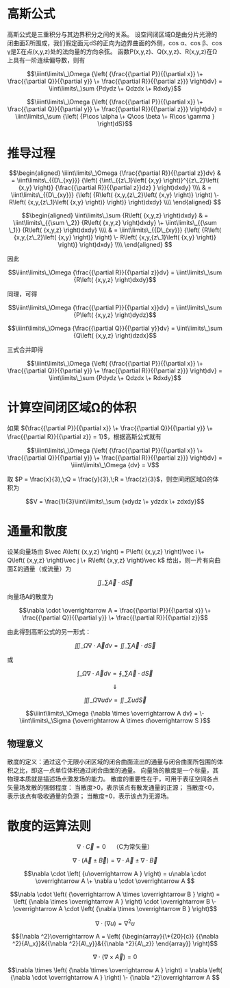 # 高斯公式

高斯公式是三重积分与其边界积分之间的关系。
设空间闭区域Ω是由分片光滑的闭曲面Σ所围成，我们假定面元dS的正向为边界曲面的外侧，cos α、cos β、cos γ是Σ在点(x,y,z)处的法向量的方向余弦。
函数P(x,y,z)、Q(x,y,z)、R(x,y,z)在Ω上具有一阶连续偏导数，则有

$$\iiint\limits\_\Omega  {\left( {\frac{{\partial P}}{{\partial x}} \+ \frac{{\partial Q}}{{\partial y}} \+ \frac{{\partial R}}{{\partial z}}} \right)dv} = \iint\limits\_\sum  {Pdydz \+ Qdzdx \+ Rdxdy}$$

$$\iiint\limits\_\Omega  {\left( {\frac{{\partial P}}{{\partial x}} \+ \frac{{\partial Q}}{{\partial y}} \+ \frac{{\partial R}}{{\partial z}}} \right)dv} = \iint\limits\_\sum  {\left( {P\cos \alpha  \+ Q\cos \beta  \+ R\cos \gamma } \right)dS}$$



# 推导过程

$$\begin{aligned}
  \iiint\limits\_\Omega  {\frac{{\partial R}}{{\partial z}}dv} &  = \iint\limits\_{{D\_{xy}}} {\left( {\int\_{{z\_1}\left( {x,y} \right)}^{{z\_2}\left( {x,y} \right)} {\frac{{\partial R}}{{\partial z}}dz} } \right)dxdy} \\\\ 
   &  = \iint\limits\_{{D\_{xy}}} {\left( {R\left( {x,y,{z\_2}\left( {x,y} \right)} \right) \- R\left( {x,y,{z\_1}\left( {x,y} \right)} \right)} \right)dxdy} \\\\ 
\end{aligned} $$

$$\begin{aligned}
  \iint\limits\_\sum  {R\left( {x,y,z} \right)dxdy} &  = \iint\limits\_{{\sum \_2}} {R\left( {x,y,z} \right)dxdy} \+ \iint\limits\_{{\sum \_1}} {R\left( {x,y,z} \right)dxdy} \\\\ 
   &  = \iint\limits\_{{D\_{xy}}} {\left( {R\left( {x,y,{z\_2}\left( {x,y} \right)} \right) \- R\left( {x,y,{z\_1}\left( {x,y} \right)} \right)} \right)dxdy} \\\\ 
\end{aligned} $$

因此

$$\iiint\limits\_\Omega  {\frac{{\partial R}}{{\partial z}}dv} = \iint\limits\_\sum  {R\left( {x,y,z} \right)dxdy}$$

同理，可得

$$\iiint\limits\_\Omega  {\frac{{\partial P}}{{\partial x}}dv} = \iint\limits\_\sum  {P\left( {x,y,z} \right)dydz}$$

$$\iiint\limits\_\Omega  {\frac{{\partial Q}}{{\partial y}}dv} = \iint\limits\_\sum  {Q\left( {x,y,z} \right)dzdx}$$

三式合并即得

$$\iiint\limits\_\Omega  {\left( {\frac{{\partial P}}{{\partial x}} \+ \frac{{\partial Q}}{{\partial y}} \+ \frac{{\partial R}}{{\partial z}}} \right)dv} = \iint\limits\_\sum  {Pdydz \+ Qdzdx \+ Rdxdy}$$




# 计算空间闭区域Ω的体积

如果 ${\frac{{\partial P}}{{\partial x}} \+ \frac{{\partial Q}}{{\partial y}} \+ \frac{{\partial R}}{{\partial z}} = 1}$，根据高斯公式就有

$$\iiint\limits\_\Omega  {\left( {\frac{{\partial P}}{{\partial x}} \+ \frac{{\partial Q}}{{\partial y}} \+ \frac{{\partial R}}{{\partial z}}} \right)dv} = \iiint\limits\_\Omega  {dv} = V$$

取 $P = \frac{x}{3},\;Q = \frac{y}{3},\;R = \frac{z}{3}$，则空间闭区域Ω的体积为

$$V = \frac{1}{3}\iint\limits\_\sum  {xdydz \+ ydzdx \+ zdxdy}$$




# 通量和散度

设某向量场由 $\vec A\left( {x,y,z} \right) = P\left( {x,y,z} \right)\vec i \+ Q\left( {x,y,z} \right)\vec j \+ R\left( {x,y,z} \right)\vec k$ 给出，则一片有向曲面Σ的通量（或流量）为

$$\iint\limits\_\sum  {\vec A \cdot d\vec S}$$

向量场A的散度为

$$\nabla  \cdot \overrightarrow A  = \frac{{\partial P}}{{\partial x}} \+ \frac{{\partial Q}}{{\partial y}} \+ \frac{{\partial R}}{{\partial z}}$$

由此得到高斯公式的另一形式：

$$\iiint\limits\_\Omega  {\nabla  \cdot \overrightarrow A dv} = \iint\limits\_\sum  {\overrightarrow A  \cdot d\overrightarrow S }$$

或

$$\int\limits\_\Omega  {\nabla  \cdot \overrightarrow A dv}  = \oint\limits\_\sum  {\overrightarrow A  \cdot d\overrightarrow S } $$

$$ \Downarrow $$

$$\iiint\limits\_\Omega  {\nabla udv} = \iint\limits\_\Sigma  {ud\overrightarrow S }$$

$$\iiint\limits\_\Omega  {\nabla  \times \overrightarrow A dv} =  \- \iint\limits\_\Sigma  {\overrightarrow A  \times d\overrightarrow S }$$



## 物理意义
散度的定义：通过这个无限小闭区域的闭合曲面流出的通量与闭合曲面所包围的体积之比，即这一点单位体积通过闭合曲面的通量。
向量场的散度是一个标量，其物理本质就是描述场点激发场的能力。
散度的重要性在于，可用于表征空间各点矢量场发散的强弱程度：
当散度>0，表示该点有散发通量的正源；
当散度<0，表示该点有吸收通量的负源；
当散度=0，表示该点为无源场。



# 散度的运算法则

$$\nabla  \cdot \overrightarrow C  = 0\quad {\text{（C为常矢量）}}$$

$$\nabla  \cdot \left( {\overrightarrow A  \pm \overrightarrow B } \right) = \nabla  \cdot \overrightarrow A  \pm \nabla  \cdot \overrightarrow B $$

$$\nabla  \cdot \left( {u\overrightarrow A } \right) = u\nabla  \cdot \overrightarrow A  \+ \nabla u \cdot \overrightarrow A $$

$$\nabla  \cdot \left( {\overrightarrow A  \times \overrightarrow B } \right) = \left( {\nabla  \times \overrightarrow A } \right) \cdot \overrightarrow B  \- \overrightarrow A  \cdot \left( {\nabla  \times \overrightarrow B } \right)$$

$$\nabla  \cdot \left( {\nabla u} \right) = {\nabla ^2}u$$

$${\nabla ^2}\overrightarrow A  = \left( {\begin{array}{\*{20}{c}}
  {{\nabla ^2}{A\_x}}&{{\nabla ^2}{A\_y}}&{{\nabla ^2}{A\_z}} 
\end{array}} \right)$$

$$\nabla  \cdot \left( {\nabla  \times \overrightarrow A } \right) = 0$$

$$\nabla  \times \left( {\nabla  \times \overrightarrow A } \right) = \nabla \left( {\nabla  \cdot \overrightarrow A } \right) \- {\nabla ^2}\overrightarrow A $$

